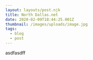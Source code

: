 ```yaml
---
layout: layouts/post.njk
title: North Dallas.net
date: 2020-02-09T18:44:25.001Z
thumbnail: /images/uploads/image.jpg
tags:
  - blog
  - post
---
```

asdfasdff
